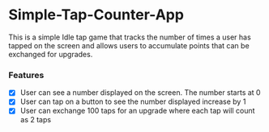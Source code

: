 # Simple-Tap-Counter-App
This is a simple Idle tap game that tracks the number of times a user has tapped on the screen and allows users to accumulate points that can be exchanged for upgrades.

### Features
- [x] User can see a number displayed on the screen. The number starts at 0
- [x] User can tap on a button to see the number displayed increase by 1
- [x] User can exchange 100 taps for an upgrade where each tap will count as 2 taps
